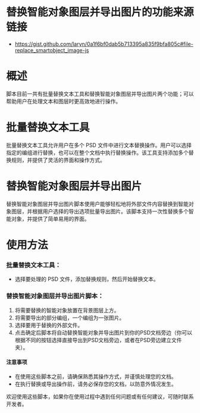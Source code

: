 # 替换智能对象图层并导出图片的功能来源链接
- https://gist.github.com/laryn/0a1f6bf0dab5b713395a835f9bfa805c#file-replace_smartobject_image-js

# 概述
脚本目前一共有批量替换文本工具和替换智能对象图层并导出图片两个功能；可以帮助用户在处理文本和图层时更高效地进行操作。

# 批量替换文本工具
批量替换文本工具允许用户在多个 PSD 文件中进行文本替换操作。用户可以选择指定的编组进行替换，也可以在整个文档中执行替换操作。该工具支持添加多个替换规则，并提供了灵活的界面和操作方式。

# 替换智能对象图层并导出图片
替换智能对象图层并导出图片脚本使用户能够轻松地将外部文件内容替换到智能对象图层，并根据用户选择的导出选项批量导出图片。该脚本支持一次性替换多个智能对象，并提供了简单易用的界面。

# 使用方法
### 批量替换文本工具：
- 选择要处理的 PSD 文件，添加替换规则，然后开始替换文本。
### 替换智能对象图层并导出图片脚本：
  1. 将需要替换的智能对象放置在背景图层上方。
  2. 将需要导出的部分编组，一个编组为一张图片。
  3. 选择要用于替换的外部文件。
  4. 点击确定后脚本将自动替换智能对象并导出图片到你的PSD文档旁边（你可以根据不同的按钮选择直接导出到PSD文档旁边，或者在PSD旁边建立文件夹）。

#### 注意事项
- 在使用这些脚本之前，请确保熟悉其操作方式，并谨慎处理您的文档。
- 在执行替换或导出操作前，请务必保存您的文档，以防意外情况发生。

欢迎使用这些脚本，如果你在使用过程中遇到任何问题或有任何建议，可随时联系开发者。
